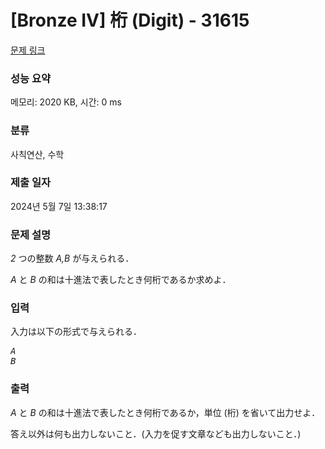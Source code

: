 # [Bronze IV] 桁 (Digit) - 31615 

[문제 링크](https://www.acmicpc.net/problem/31615) 

### 성능 요약

메모리: 2020 KB, 시간: 0 ms

### 분류

사칙연산, 수학

### 제출 일자

2024년 5월 7일 13:38:17

### 문제 설명

<p><var>2</var> つの整数 <var>A,B</var> が与えられる．</p>

<p><var>A</var> と <var>B</var> の和は十進法で表したとき何桁であるか求めよ．</p>

### 입력 

 <p>入力は以下の形式で与えられる．</p>

<pre><var>A</var>
<var>B</var></pre>

### 출력 

 <p><var>A</var> と <var>B</var> の和は十進法で表したとき何桁であるか，単位 (桁) を省いて出力せよ．</p>

<p>答え以外は何も出力しないこと．(入力を促す文章なども出力しないこと．)</p>


